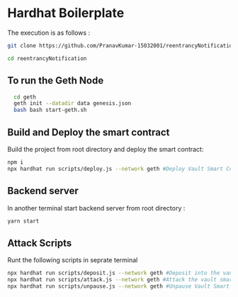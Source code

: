 # Hardhat Boilerplate

The execution is as follows :

```bash
git clone https://github.com/PranavKumar-15032001/reentrancyNotification
```

```bash
cd reentrancyNotification
```

## To run the Geth Node

```bash
  cd geth
  geth init --datadir data genesis.json
  bash bash start-geth.sh
```

## Build and Deploy the smart contract

Build the project from root directory and deploy the smart contract:

```bash
npm i
npx hardhat run scripts/deploy.js --network geth #Deploy Vault Smart Contract
```

## Backend server

In another terminal start backend server from root directory :

```bash
yarn start
```

## Attack Scripts

Runt the following scripts in seprate terminal

```bash
npx hardhat run scripts/deposit.js --network geth #Deposit into the vault
npx hardhat run scripts/attack.js --network geth #Attack the vault smart contract
npx hardhat run scripts/unpause.js --network geth #Unpause Vault Smart Contract
```
